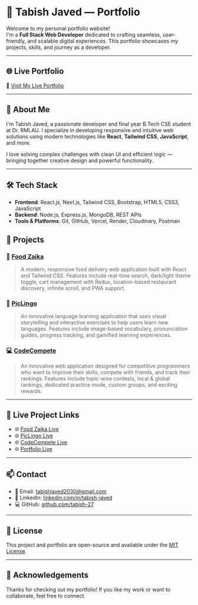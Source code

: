 # 💼 Tabish Javed — Portfolio

Welcome to my personal portfolio website!  
I'm a **Full Stack Web Developer** dedicated to crafting seamless, user-friendly, and scalable digital experiences. This portfolio showcases my projects, skills, and journey as a developer.

---



## 🌐 Live Portfolio

🔗 [Visit My Live Portfolio](https://tabish-portfolio.vercel.app/)

---
## 🚀 About Me

I'm Tabish Javed, a passionate developer and final year B.Tech CSE student at Dr. RMLAU. I specialize in developing responsive and intuitive web solutions using modern technologies like **React**, **Tailwind CSS**, **JavaScript**, and more.

I love solving complex challenges with clean UI and efficient logic — bringing together creative design and powerful functionality.

---

## 🛠️ Tech Stack

- **Frontend**: React.js, Next.js, Tailwind CSS, Bootstrap, HTML5, CSS3, JavaScript
- **Backend**: Node.js, Express.js, MongoDB, REST APIs
- **Tools & Platforms**: Git, GitHub, Vercel, Render, Cloudinary, Postman



## 📂 Projects

### 🍕 [Food Zaika](https://github.com/tabish-27/Food-Zaika.git)
> A modern, responsive food delivery web application built with React and Tailwind CSS. Features include real-time search, dark/light theme toggle, cart management with Redux, location-based restaurant discovery, infinite scroll, and PWA support.

### 🎯 [PicLingo](https://github.com/tabish-27/PicLingo.git)
> An innovative language learning application that uses visual storytelling and interactive exercises to help users learn new languages. Features include image-based vocabulary, pronunciation guides, progress tracking, and gamified learning experiences.

### 💻 [CodeCompete](https://github.com/tabish-27/CP-Application-Frontend.git)
> An innovative web application designed for competitive programmers who want to improve their skills, compete with friends, and track their rankings. Features include topic-wise contests, local & global rankings, dedicated practice mode, custom groups, and exciting rewards.

---

## 🔴 Live Project Links

- 🌐 [Food Zaika Live](https://food-zaika.vercel.app/)
- 🌐 [PicLingo Live](https://pic-lingo.vercel.app/)
- 🌐 [CodeCompete Live](https://cp-application-frontend.vercel.app/)
- 🌐 [Portfolio Live](https://tabish-portfolio.vercel.app/)

---

## 📫 Contact

- 📧 Email: [tabishjaved2030@gmail.com](mailto:tabishjaved2030@gmail.com)
- 💼 LinkedIn: [linkedin.com/in/tabish-javed](https://www.linkedin.com/in/tabish-javed/)
- 💻 GitHub: [github.com/tabish-27](https://github.com/tabish-27)

---

## 📃 License

This project and portfolio are open-source and available under the [MIT License](LICENSE).

---

## 🙌 Acknowledgements

Thanks for checking out my portfolio! If you like my work or want to collaborate, feel free to connect.
